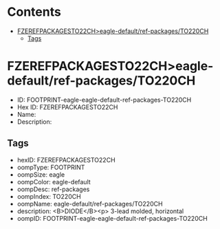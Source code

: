 



Contents
========

* [FZEREFPACKAGESTO22CH>eagle-default/ref-packages/TO220CH](#fzerefpackagesto22cheagle-defaultref-packagesto220ch)
	* [Tags](#tags)

# FZEREFPACKAGESTO22CH>eagle-default/ref-packages/TO220CH

- ID: FOOTPRINT-eagle-eagle-default-ref-packages-TO220CH
- Hex ID: FZEREFPACKAGESTO22CH
- Name: 
- Description: 

## Tags

- hexID: FZEREFPACKAGESTO22CH
- oompType: FOOTPRINT
- oompSize: eagle
- oompColor: eagle-default
- oompDesc: ref-packages
- oompIndex: TO220CH
- oompName: eagle-default/ref-packages/TO220CH
- description: &lt;B&gt;DIODE&lt;/B&gt;&lt;p&gt;&#xD;
3-lead molded, horizontal
- oompID: FOOTPRINT-eagle-eagle-default-ref-packages-TO220CH
